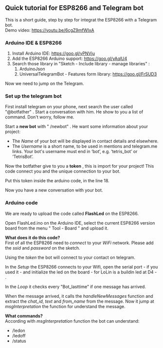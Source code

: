 ## Quick tutorial for ESP8266 and Telegram bot
This is a short guide, step by step for integrat the ESP8266 with a Telegram bot.  
Demo video: https://youtu.be/6cgZ9mfWIxA

### Arduino IDE &  ESP8266

 1. Install Arduino IDE: https://goo.gl/yPNVju   
 2. Add the ESP8266 Arduino support: https://goo.gl/yAqlU4
 3. Search those library in "Sketch - Include library - manage libraries" : 
	 1.  ArduinoJson
	 2.  UniversalTelegramBot - Features form library: https://goo.gl/FrSUD3

Now we need to jump on the Telegram.

### Set up the telegram bot
First install telegram on your phone, next search the user called "@botfather" .
Start a conversation with him. He show to you a list of command.
Don't worry, follow me.

Start a **new bot** with " /newbot" .
He want some information about your project:

 - The *Name* of your bot will be displayed in contact details and elsewhere.
 - The *Username* is a short name, to be used in mentions and telegram.me links. Your bot's username must end in ‘bot’, e.g. ‘tetris_bot’ or ‘TetrisBot’.

Now the botfather give to you a **token** , this is import for your project! This code connect you and the unique connection to your bot.

Put this token inside the arduino code, in the line 18.

Now you have a new conversation with your bot.

### Arduino code
We are ready to upload the code called **FlashLed** on the ESP8266.

Open FlashLed.ino on the Arduino IDE, select the current ESP8266 version board from the menu " Tool - Board " and upload it.

**What does it do this code?**  
First of all the ESP8266 need to *connect* to your *WiFi* network. Please add the *ssid* and *password* on the sketch.

Using the *token* the bot will connect to your contact on telegram.

In the *Setup* the ESP8266 connects to your Wifi, open the serial port - if you used it - and initialize the led on the board - for LoLin is a buildin led at D4 - .

In the *Loop* it checks every "Bot_lasttime" if one message has arrived.

When the message arrived, it calls the *handleNewMessages* function and extract the *chat_id*, *text* and *from_name* from the message.
Now it jump at *msgInterpretation* the function for understand the message.

**What commands?**  
According with *msgInterpretation* function the bot can understand:

 - /ledon
 - /ledoff
 - /status

